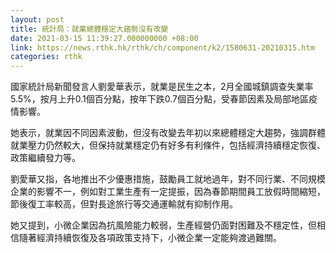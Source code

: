 ```yaml
---
layout: post
title: 統計局：就業總體穩定大趨勢沒有改變
date: 2021-03-15 11:39:27.000000000 +08:00
link: https://news.rthk.hk/rthk/ch/component/k2/1580631-20210315.htm
categories: rthk
---
```


國家統計局新聞發言人劉愛華表示，就業是民生之本，2月全國城鎮調查失業率5.5%，按月上升0.1個百分點，按年下跌0.7個百分點，受春節因素及局部地區疫情影響。

她表示，就業因不同因素波動，但沒有改變去年初以來總體穩定大趨勢，強調群體就業壓力仍然較大，但保持就業穩定仍有好多有利條件，包括經濟持續穩定恢復、政策繼續發力等。

劉愛華又指，各地推出不少優惠措施，鼓勵員工就地過年，對不同行業、不同規模企業的影響不一，例如對工業生產有一定提振，因為春節期間員工放假時間縮短，節後復工率較高，但對長途旅行等交通運輸就有抑制作用。

她又提到，小微企業因為抗風險能力較弱，生產經營仍面對困難及不穩定性，但相信隨著經濟持續恢復及各項政策支持下，小微企業一定能夠渡過難關。
